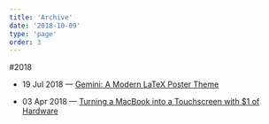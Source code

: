 ```yaml
---
title: 'Archive'
date: '2018-10-09'
type: 'page'
order: 3
---
```


#2018

- 19 Jul 2018 — [Gemini: A Modern LaTeX Poster Theme]()

- 03 Apr 2018 — [Turning a MacBook into a Touchscreen with $1 of Hardware]()
